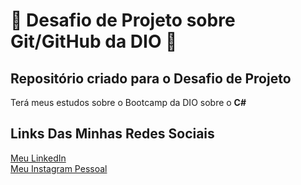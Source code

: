 # 🥇 Desafio de Projeto sobre Git/GitHub da DIO 🥇  
## Repositório criado para o Desafio de Projeto

 Terá meus estudos sobre o Bootcamp da DIO sobre o **C#**

## Links Das Minhas Redes Sociais  
[Meu LinkedIn](https://www.linkedin.com/in/mariofneto/)  
[Meu Instagram Pessoal](https://www.instagram.com/_mariofneto/)

